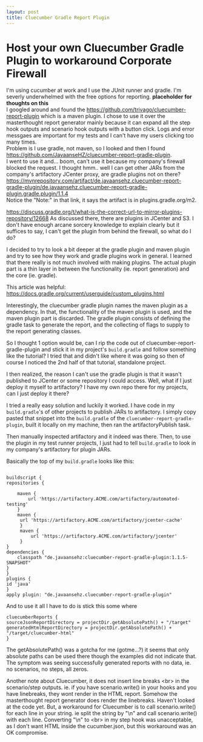 ```yaml
---
layout: post
title: Cluecumber Gradle Report Plugin
---
```

# Host your own Cluecumber Gradle Plugin to workaround Corporate Firewall
I'm using cucumber at work and I use the JUnit runner and gradle.
I'm severly underwhelmed with the free options for reporting.  **placeholder for thoughts on this**  
I googled around and found the https://github.com/trivago/cluecumber-report-plugin which is a maven plugin.  I chose to use it over the masterthought report generator mainly because it can expand all the step hook outputs and scenario hook outputs with a button click.  Logs and error messgaes are important for my tests and I can't have my users clicking too many times.  
Problem is I use gradle, not maven,  so I looked and then I found https://github.com/JavaanseHZ/cluecumber-report-gradle-plugin.  
I went to use it and... boom, can't use it because my company's firewall blocked the request.
I thought hmm.. well I can get other JARs from the company's artifactory JCenter proxy,
are gradle plugins not on there?  
https://mvnrepository.com/artifact/de.javaansehz.cluecumber-report-gradle-plugin/de.javaansehz.cluecumber-report-gradle-plugin.gradle.plugin/1.1.4  
Notice the "Note:" in that link, it says the artifact is in plugins.gradle.org/m2. 

https://discuss.gradle.org/t/what-is-the-correct-url-to-mirror-plugins-repository/12668
As discussed there, there are plugins in JCenter and S3. 
I don't have enough arcane sorcery knowledge to explain clearly but it suffices to say, I can't get the plugin from behind the firewall, so what do I do?

I decided to try to look a bit deeper at the gradle plugin and maven plugin
and try to see how they work and gradle plugins work in general.  I learned that there really is not much involved with making plugins.  The actual plugin part is a
thin layer in between the functionality (ie. report generation) and the core (ie. gradle). 

This article was helpful:  https://docs.gradle.org/current/userguide/custom_plugins.html

Interestingly, the cluecumber gradle plugin names the maven plugin as a dependency.
In that, the functionality of the maven plugin is used, and the maven plugin part is discarded.  The gradle plugin consists of defining the gradle task to generate the report,
and the collecting of flags to supply to the report generating classes. 

So I thought 1 option would be, can I rip the code out of cluecumber-report-gradle-plugin
and stick it in my project's `build.gradle` and follow something like the tutorial?
I tried that and didn't like where it was going so then of course I noticed the 2nd
half of that tutorial, standalone project.

I then realized, the reason I can't use the gradle plugin is that it wasn't published to JCenter or some repository I could access.  Well, what if I just deploy it myself
to artifactory?  I have my own repo there for my projects, can I just deploy it there?

I tried a really easy solution and luckily it worked.
I have code in my `build.gradle`'s of other projects to publish JARs to artifactory.
I simply copy pasted that snippet into the `build.gradle` of the `cluecumber-report-gradle-plugin`,
built it locally on my machine, then ran the artifactoryPublish task.

Then manually inspected artifactory and it indeed was there.  Then, to use the plugin in my test runner projects, I just had to tell `build.gradle` to look in my company's artifactory for plugin JARs.

Basically the top of my `build.gradle` looks like this:
```

buildscript {
repositories {

    maven {
        url 'https://artifactory.ACME.com/artifactory/automated-testing'
    }
    maven {
     url 'https://artifactory.ACME.com/artifactory/jcenter-cache'
     }
     maven {
         url 'https://artifactory.ACME.com/artifactory/jcenter'
     }
}
dependencies {
    classpath "de.javaansehz:cluecumber-report-gradle-plugin:1.1.5-SNAPSHOT"
}
}
plugins {
id 'java'
}
apply plugin: "de.javaansehz.cluecumber-report-gradle-plugin"
```

And to use it all I have to do is stick this some where
```
cluecumberReports {
sourceJsonReportDirectory = projectDir.getAbsolutePath() + "/target"
generatedHtmlReportDirectory = projectDir.getAbsolutePath() + "/target/cluecumber-html"
}
```
The getAbsolutePath()  was a gotcha for me (gotme...?) it seems that only absolute paths
can be used there though the examples did not indicate that.
The symptom was seeing successfully generated reports with no data, ie. no scenarios, no steps, all zeros.

Another note about Cluecumber, it does not insert line breaks \<br> in the scenario/step outputs.
ie. if you have scenario.write() in your hooks and you have linebreaks, they wont
render in the HTML report. 
Somehow the masterthought report generator does render the linebreaks.  Haven't looked at the code yet.
But, a workaround for Cluecumber is to call scenario.write() for each line in your string.
ie split the string by "\n" and call scenario.write() with each line.
Converting "\n" to \<br> in my step hook was unacceptable, as I don't want HTML inside the cucumber.json,
but this workaround was an OK compromise.

